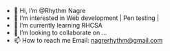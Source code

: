 - 👋 Hi, I’m @Rhythm Nagre 
- 👀 I’m interested in Web development | Pen testing |
- 🌱 I’m currently learning RHCSA
- 💞️ I’m looking to collaborate on ...
- 📫 How to reach me Email: nagrerhythm@gmail.com

<!---
Rhythm-cmd/Rhythm-cmd is a ✨ special ✨ repository because its `README.md` (this file) appears on your GitHub profile.
You can click the Preview link to take a look at your changes.
--->

